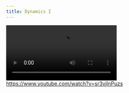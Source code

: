 ```yaml
---
title: Dynamics I
---
```


![Dynamics Video](https://github.com/Afechter715/afechter.github.io/blob/2940d9619b5fd84ecb2b578922867b590542ae21/download.mp4)
https://www.youtube.com/watch?v=sr3vjlnPuzs
